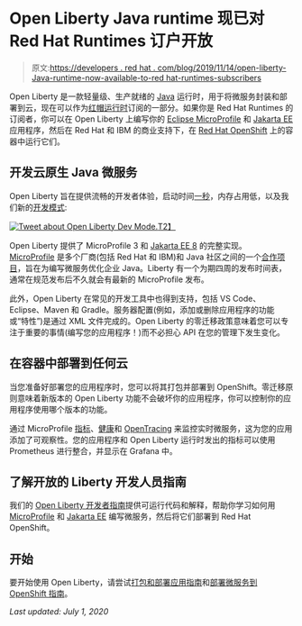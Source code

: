 # Open Liberty Java runtime 现已对 Red Hat Runtimes 订户开放

> 原文:[https://developers . red hat . com/blog/2019/11/14/open-liberty-Java-runtime-now-available-to-red hat-runtimes-subscribers](https://developers.redhat.com/blog/2019/11/14/open-liberty-java-runtime-now-available-to-red-hat-runtimes-subscribers)

Open Liberty 是一款轻量级、生产就绪的 [Java](https://developers.redhat.com/topics/enterprise-java/) 运行时，用于将微服务封装和部署到云，现在可以作为[红帽运行时](https://www.redhat.com/en/products/runtimes)订阅的一部分。如果你是 Red Hat Runtimes 的订阅者，你可以在 Open Liberty 上编写你的 [Eclipse MicroProfile](https://microprofile.io/) 和 [Jakarta EE](https://jakarta.ee/) 应用程序，然后在 Red Hat 和 IBM 的商业支持下，在 [Red Hat OpenShift](http://developers.redhat.com/openshift/) 上的容器中运行它们。

## 开发云原生 Java 微服务

Open Liberty 旨在提供流畅的开发者体验，启动时间[一秒](https://openliberty.io/blog/2019/10/30/faster-startup-open-liberty.html)，内存占用低，以及我们新的[开发模式](https://openliberty.io/blog/2019/10/22/liberty-dev-mode.html):

[![Tweet about Open Liberty Dev Mode.](../Images/a42697b24a12b664a669e4783347ab20.png)T2】](https://twitter.com/javahippie/status/1187986394117001216)

Open Liberty 提供了 MicroProfile 3 和 [Jakarta EE 8](https://developers.redhat.com/blog/2019/09/12/jakarta-ee-8-the-new-era-of-java-ee-explained/) 的完整实现。 [MicroProfile](https://developers.redhat.com/videos/youtube/fbVYQENPa4s/) 是多个厂商(包括 Red Hat 和 IBM)和 Java 社区之间的一个[合作项目](https://microprofile.io/contributors/)，旨在为编写微服务优化企业 Java。Liberty 有一个为期四周的发布时间表，通常在规范发布后不久就会有最新的 MicroProfile 发布。

此外，Open Liberty 在常见的开发工具中也得到支持，包括 VS Code、Eclipse、Maven 和 Gradle。服务器配置(例如，添加或删除应用程序的功能或“特性”)是通过 XML 文件完成的。Open Liberty 的零迁移政策意味着您可以专注于重要的事情(编写您的应用程序！)而不必担心 API 在您的管理下发生变化。

## 在容器中部署到任何云

当您准备好部署您的应用程序时，您可以将其打包并部署到 OpenShift。零迁移原则意味着新版本的 Open Liberty 功能不会破坏你的应用程序，你可以控制你的应用程序使用哪个版本的功能。

通过 MicroProfile [指标](https://www.openliberty.io/guides/microprofile-metrics.html)、[健康](https://www.openliberty.io/guides/kubernetes-microprofile-health.html)和 [OpenTracing](https://www.openliberty.io/guides/microprofile-opentracing.html) 来监控实时微服务，这为您的应用添加了可观察性。您的应用程序和 Open Liberty 运行时发出的指标可以使用 Prometheus 进行整合，并显示在 Grafana 中。

## 了解开放的 Liberty 开发人员指南

我们的 [Open Liberty 开发者指南](https://www.openliberty.io/guides/)提供可运行代码和解释，帮助你学习如何用 [MicroProfile](https://openliberty.io/guides/?search=microprofile&key=tag) 和 [Jakarta EE](https://openliberty.io/guides/?search=jakarta%20ee) 编写微服务，然后将它们部署到 Red Hat OpenShift。

## 开始

要开始使用 Open Liberty，请尝试[打包和部署应用指南](https://openliberty.io/guides/getting-started.html)和[部署微服务到 OpenShift 指南](https://openliberty.io/guides/cloud-openshift.html)。

*Last updated: July 1, 2020*